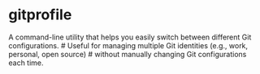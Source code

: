 # gitprofile
A command-line utility that helps you easily switch between different Git configurations. # Useful for managing multiple Git identities (e.g., work, personal, open source) # without manually changing Git configurations each time.

